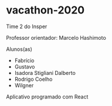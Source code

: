 # vacathon-2020
Time 2 do Insper

Professor orientador: Marcelo Hashimoto

Alunos(as)
- Fabrício
- Gustavo
- Isadora Stigliani Dalberto
- Rodrigo Coelho
- Wilgner

Aplicativo programado com React 

